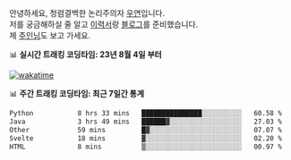 안녕하세요, 청렴결백한 논리주의자 [우연](https://dev-wooyeon.github.io/quiz-app/)입니다.  
저를 궁금해하실 줄 알고 [이력서](https://ieunune.notion.site/d836ecc9172144d4b39f185b89f16a62)랑 [블로그](https://notion-blog-ieunune.vercel.app)를 준비했습니다.  
제 [주인님](https://www.instagram.com/lovely_hiru_hari_s2/)도 보고 가세요.


📊 **실시간 트래킹 코딩타임: 23년 8월 4일 부터**  

[![wakatime](https://wakatime.com/badge/user/099dd627-fdab-4072-b87a-fa91c7a76d8d.svg?style=for-the-badge)](https://wakatime.com/@099dd627-fdab-4072-b87a-fa91c7a76d8d)

📊 **주간 트래킹 코딩타임: 최근 7일간 통계**

<!--START_SECTION:waka-->

```txt
Python           8 hrs 33 mins   ███████████████░░░░░░░░░░   60.58 %
Java             3 hrs 49 mins   ██████▓░░░░░░░░░░░░░░░░░░   27.03 %
Other            59 mins         █▓░░░░░░░░░░░░░░░░░░░░░░░   07.07 %
Svelte           18 mins         ▓░░░░░░░░░░░░░░░░░░░░░░░░   02.20 %
HTML             8 mins          ▒░░░░░░░░░░░░░░░░░░░░░░░░   00.97 %
```

<!--END_SECTION:waka-->

<!-- ![](./profile-3d-contrib/profile-night-view.svg)-->
